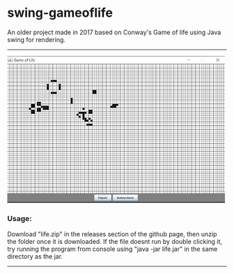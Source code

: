 # swing-gameoflife
An older project made in 2017 based on Conway's Game of life using Java swing for rendering.
<hr>
<img src="Capture.PNG" width="500">
<h3> Usage:</h3>
Download "life.zip" in the releases section of the github page, then unzip the folder once it is downloaded. If the file doesnt run by double clicking it, try running
the program from console using "java -jar life.jar" in the same directory as the jar.
<hr>
